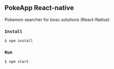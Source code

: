 ## PokeApp React-native
Pokemon searcher for bosc.solutions (React-Native)

### `Install`

```
$ npm install

```
### `Run`

```
$ npm start

```
